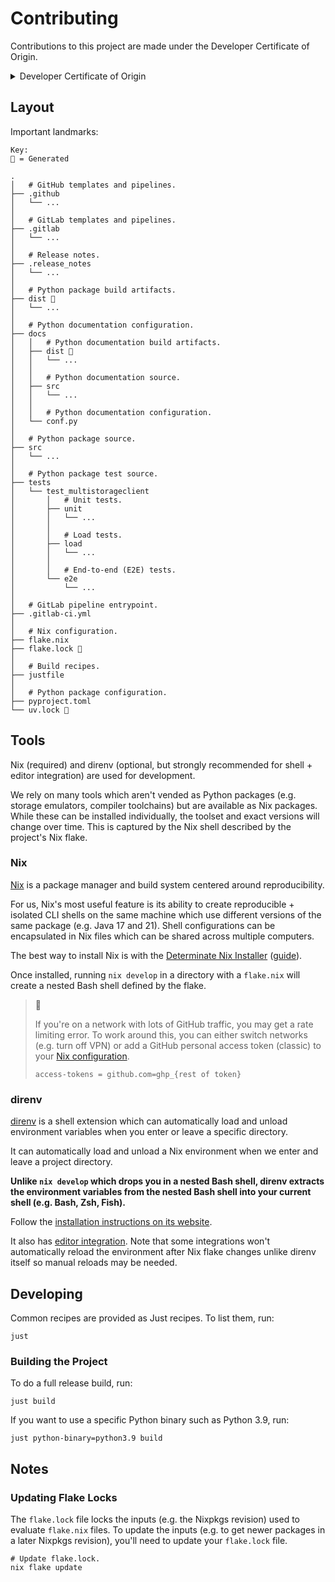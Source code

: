 # Contributing

Contributions to this project are made under the Developer Certificate of Origin.

<details>
<summary>
Developer Certificate of Origin
</summary>

```text
Developer Certificate of Origin
Version 1.1

Copyright (C) 2004, 2006 The Linux Foundation and its contributors.

Everyone is permitted to copy and distribute verbatim copies of this
license document, but changing it is not allowed.


Developer's Certificate of Origin 1.1

By making a contribution to this project, I certify that:

(a) The contribution was created in whole or in part by me and I
    have the right to submit it under the open source license
    indicated in the file; or

(b) The contribution is based upon previous work that, to the best
    of my knowledge, is covered under an appropriate open source
    license and I have the right under that license to submit that
    work with modifications, whether created in whole or in part
    by me, under the same open source license (unless I am
    permitted to submit under a different license), as indicated
    in the file; or

(c) The contribution was provided directly to me by some other
    person who certified (a), (b) or (c) and I have not modified
    it.

(d) I understand and agree that this project and the contribution
    are public and that a record of the contribution (including all
    personal information I submit with it, including my sign-off) is
    maintained indefinitely and may be redistributed consistent with
    this project or the open source license(s) involved.
```

</details>

## Layout

Important landmarks:

```text
Key:
🤖 = Generated

.
│   # GitHub templates and pipelines.
├── .github
│   └── ...
│
│   # GitLab templates and pipelines.
├── .gitlab
│   └── ...
│
│   # Release notes.
├── .release_notes
│   └── ...
│
│   # Python package build artifacts.
├── dist 🤖
│   └── ...
│
│   # Python documentation configuration.
├── docs
│   │   # Python documentation build artifacts.
│   ├── dist 🤖
│   │   └── ...
│   │
│   │   # Python documentation source.
│   ├── src
│   │   └── ...
│   │
│   │   # Python documentation configuration.
│   └── conf.py
│
│   # Python package source.
├── src
│   └── ...
│
│   # Python package test source.
├── tests
│   └── test_multistorageclient
│       │   # Unit tests.
│       ├── unit
│       │   └── ...
│       │
│       │   # Load tests.
│       ├── load
│       │   └── ...
│       │
│       │   # End-to-end (E2E) tests.
│       └── e2e
│           └── ...
│
│   # GitLab pipeline entrypoint.
├── .gitlab-ci.yml
│
│   # Nix configuration.
├── flake.nix
├── flake.lock 🤖
│
│   # Build recipes.
├── justfile
│
│   # Python package configuration.
├── pyproject.toml
└── uv.lock 🤖
```

## Tools

Nix (required) and direnv (optional, but strongly recommended for shell + editor integration) are used for development.

We rely on many tools which aren't vended as Python packages (e.g. storage emulators, compiler toolchains) but are available as Nix packages. While these can be installed individually, the toolset and exact versions will change over time. This is captured by the Nix shell described by the project's Nix flake.

### Nix

[Nix](https://nixos.org) is a package manager and build system centered around reproducibility.

For us, Nix's most useful feature is its ability to create reproducible + isolated CLI shells on the same machine which use different versions of the same package (e.g. Java 17 and 21). Shell configurations can be encapsulated in Nix files which can be shared across multiple computers.

The best way to install Nix is with the [Determinate Nix Installer](https://github.com/DeterminateSystems/nix-installer) ([guide](https://zero-to-nix.com/start/install)).

Once installed, running `nix develop` in a directory with a `flake.nix` will create a nested Bash shell defined by the flake.

> 🔖
>
> If you're on a network with lots of GitHub traffic, you may get a rate limiting error. To work around this, you can either switch networks (e.g. turn off VPN) or add a GitHub personal access token (classic) to your [Nix configuration](https://nix.dev/manual/nix/latest/command-ref/conf-file).
>
> ```text
> access-tokens = github.com=ghp_{rest of token}
> ```

### direnv

[direnv](https://direnv.net) is a shell extension which can automatically load and unload environment variables when you enter or leave a specific directory.

It can automatically load and unload a Nix environment when we enter and leave a project directory.

__Unlike `nix develop` which drops you in a nested Bash shell, direnv extracts the environment variables from the nested Bash shell into your current shell (e.g. Bash, Zsh, Fish).__

Follow the [installation instructions on its website](https://direnv.net#basic-installation).

It also has [editor integration](https://github.com/direnv/direnv/wiki#editor-integration). Note that some integrations won't automatically reload the environment after Nix flake changes unlike direnv itself so manual reloads may be needed.

## Developing

Common recipes are provided as Just recipes. To list them, run:

```shell
just
```

### Building the Project

To do a full release build, run:

```shell
just build
```

If you want to use a specific Python binary such as Python 3.9, run:

```shell
just python-binary=python3.9 build
```

## Notes

### Updating Flake Locks

The `flake.lock` file locks the inputs (e.g. the Nixpkgs revision) used to evaluate `flake.nix` files. To update the inputs (e.g. to get newer packages in a later Nixpkgs revision), you'll need to update your `flake.lock` file.

```shell
# Update flake.lock.
nix flake update
```
